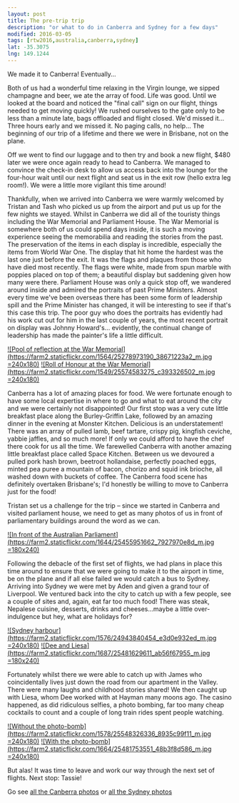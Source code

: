 ```yaml
---
layout: post
title: The pre-trip trip
description: "or what to do in Canberra and Sydney for a few days"
modified: 2016-03-05
tags: [rtw2016,australia,canberra,sydney]
lat: -35.3075
lng: 149.1244
---
```


We made it to Canberra! Eventually…

Both of us had a wonderful time relaxing in the Virgin lounge, we sipped champagne and beer, we ate the array of food. Life was good. Until we looked at the board and noticed the "final call" sign on our flight, things needed to get moving quickly! We rushed ourselves to the gate only to be less than a minute late, bags offloaded and flight closed. We'd missed it… Three hours early and we missed it. No paging calls, no help… The beginning of our trip of a lifetime and there we were in Brisbane, not on the plane.

Off we went to find our luggage and to then try and book a new flight, $480 later we were once again ready to head to Canberra. We managed to convince the check-in desk to allow us access back into the lounge for the four-hour wait until our next flight and seat us in the exit row (hello extra leg room!). We were a little more vigilant this time around!

Thankfully, when we arrived into Canberra we were warmly welcomed by Tristan and Tash who picked us up from the airport and put us up for the few nights we stayed. Whilst in Canberra we did all of the touristy things including the War Memorial and Parliament House. The War Memorial is somewhere both of us could spend days inside, it is such a moving experience seeing the memorabilia and reading the stories from the past. The preservation of the items in each display is incredible, especially the items from World War One. The display that hit home the hardest was the last one just before the exit. It was the flags and plaques from those who have died most recently. The flags were white, made from spun marble with poppies placed on top of them; a beautiful display but saddening given how many were there. Parliament House was only a quick stop off, we wandered around inside and admired the portraits of past Prime Ministers. Almost every time we've been overseas there has been some form of leadership spill and the Prime Minister has changed, it will be interesting to see if that's this case this trip. The poor guy who does the portraits has evidently had his work cut out for him in the last couple of years, the most recent portrait on display was Johnny Howard's… evidently, the continual change of leadership has made the painter's life a little difficult.


[![Pool of reflection at the War Memorial](https://farm2.staticflickr.com/1564/25278973190_38671223a2_m.jpg =240x180)](https://www.flickr.com/photos/140698305@N05/25278973190/in/album-72157663219063404/) 
[![Roll of Honour at the War Memorial](https://farm2.staticflickr.com/1549/25574583275_c393326502_m.jpg =240x180)](https://www.flickr.com/photos/140698305@N05/25574583275/in/album-72157663219063404/) 

Canberra has a lot of amazing places for food. We were fortunate enough to have some local expertise in where to go and what to eat around the city and we were certainly not disappointed! Our first stop was a very cute little breakfast place along the Burley-Griffin Lake, followed by an amazing dinner in the evening at Monster Kitchen. Delicious is an understatement! There was an array of pulled lamb, beef tartare, crispy pig, kingfish ceviche, yabbie jaffles, and so much more! If only we could afford to have the chef there cook for us all the time. We farewelled Canberra with another amazing little breakfast place called Space Kitchen. Between us we devoured a pulled pork hash brown, beetroot hollandaise, perfectly poached eggs, minted pea puree a mountain of bacon, chorizo and squid ink brioche, all washed down with buckets of coffee. The Canberra food scene has definitely overtaken Brisbane's; I'd honestly be willing to move to Canberra just for the food!

Tristan set us a challenge for the trip – since we started in Canberra and visited parliament house, we need to get as many photos of us in front of parliamentary buildings around the word as we can.

[![In front of the Australian Parliament](https://farm2.staticflickr.com/1644/25455951662_7927970e8d_m.jpg =180x240)](https://www.flickr.com/photos/140698305@N05/25455951662/in/album-72157663219063404/)

Following the debacle of the first set of flights, we had plans in place this time around to ensure that we were going to make it to the airport in time, be on the plane and if all else failed we would catch a bus to Sydney. Arriving into Sydney we were met by Aden and given a grand tour of Liverpool. We ventured back into the city to catch up with a few people, see a couple of sites and, again, eat far too much food! There was steak, Nepalese cuisine, desserts, drinks and cheeses…maybe a little over-indulgence but hey, what are holidays for?

[![Sydney harbour](https://farm2.staticflickr.com/1576/24943840454_e3d0e932ed_m.jpg =240x180)](https://www.flickr.com/photos/140698305@N05/24943840454/in/album-72157663219047664/) [![Dee and Liesa](https://farm2.staticflickr.com/1687/25481629611_ab56f67955_m.jpg =180x240)](https://www.flickr.com/photos/140698305@N05/25481629611/in/album-72157663219047664/)

Fortunately whilst there we were able to catch up with James who coincidentally lives just down the road from our apartment in the Valley. There were many laughs and childhood stories shared! We then caught up with Liesa, whom Dee worked with at Hayman many moons ago. The casino happened, as did ridiculous selfies, a photo bombing, far too many cheap cocktails to count and a couple of long train rides spent people watching.

[![Without the photo-bomb](https://farm2.staticflickr.com/1578/25548326336_8935c99f11_m.jpg =240x180)](https://www.flickr.com/photos/140698305@N05/25481753551/in/album-72157663219047664/) [![With the photo-bomb](https://farm2.staticflickr.com/1664/25481753551_48b3f8d586_m.jpg =240x180)](https://www.flickr.com/photos/140698305@N05/25481753551/in/album-72157663219047664/)

But alas! It was time to leave and work our way through the next set of flights. Next stop: Tassie!

Go see [all the Canberra photos](https://www.flickr.com/photos/140698305@N05/albums/72157663219063404) or [all the Sydney photos](https://www.flickr.com/photos/140698305@N05/albums/72157663219047664)